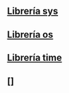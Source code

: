 ## [Librería sys](https://www.esploradores.com/sys/)

## [Librería os](https://www.esploradores.com/os/)

## [Librería time](https://www.esploradores.com/time/)


## []